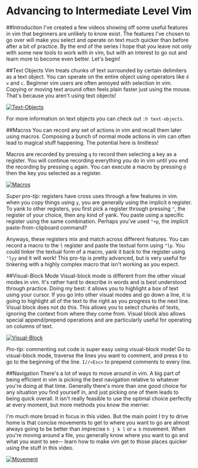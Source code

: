 Advancing to Intermediate Level Vim
===================================

##Introduction
I've created a few videos showing off some useful features in vim that beginners are unlikely to know exist. The features I've chosen to go over will make you select and operate on text much quicker than before after a bit of practice. By the end of the series I hope that you leave not only with some new tools to work with in vim, but with an interest to go out and learn more to become even better. Let's begin!

##Text Objects
Vim treats chunks of text surrounded by certain delimiters as a text object. You can operate on the entire object using operators like `d` `v` and `c`. Beginner vim users are often annoyed with selection in vim. Copying or moving text around often feels plain faster just using the mouse. That's because you aren't using text objects!

[![Text-Objects](http://img.youtube.com/vi/jsdm_lVBuwk/0.jpg)](https://www.youtube.com/watch?v=jsdm_lVBuwk)

For more information on text objects you can check out `:h text-objects`.

##Macros
You can record any set of actions in vim and recall them later using macros. Composing a bunch of normal mode actions in vim can often lead to magical stuff happening. The potential here is limitless!

Macros are recorded by pressing `q` to record then selecting a key as a register. You will continue recording everything you do in vim until you end the recording by pressing `q` again. You can execute a macro by pressing `@` then the key you selected as a register.

[![Macros](http://img.youtube.com/vi/0OzHGa09wNI/0.jpg)](https://www.youtube.com/watch?v=0OzHGa09wNI)

*Super pro-tip:* registers have cross uses through a few features in vim. when you copy things using `y`, you are generally using the implicit `0` register. To yank to other registers, you first pick a register through pressing `"`, the register of your choice, then any kind of yank. You paste using a specific register using the same combination. Perhaps you've used `"+p`, the implicit paste-from-clipboard command? 

Anyways, these registers mix and match across different features. You can record a macro to the `l` register and paste the textual form using `"lp`. You could tinker the textual form of a macro, yank it back to the register using `"lyy` and it will work! This pro-tip is pretty advanced, but is very useful for tinkering with a highly complex macro that isn't working as you expect.


##Visual-Block Mode
Visual-block mode is different from the other visual modes in vim. It's rather hard to describe in words and is best understood through practice. Doing my best: it allows you to highlight a box of text using your cursor. If you go into other visual modes and go down a line, it is going to highlight all of the text to the right as you progress to the next line. Visual block does not do this. This allows you to select chunks of texts, ignoring the context from where they come from. Visual block also allows special append/prepend operations and are particularly useful for operating on columns of text.

[![Visual-Block](http://img.youtube.com/vi/T_OQoRJYq9Y/0.jpg)](https://www.youtube.com/watch?v=T_OQoRJYq9Y)

*Pro-tip:* commenting out code is super easy using visual-block mode! Go to visual-block mode, traverse the lines you want to comment, and press `0` to go to the beginning of the line. `I//<Esc>` to prepend comments to every line.

##Navigation
There's a lot of ways to move around in vim. A big part of being efficient in vim is picking the best navigation relative to whatever you're doing at that time. Generally there's more than one good choice for any situation you find yourself in, and just picking one of them leads to being quick overall. It isn't really feasible to use the optimal choice perfectly at every moment, but more methods you know the merrier.

I'm much more broad in focus in this video. But the main point I try to drive home is that concise movements to get to where you want to go are almost always going to be better than imprecise `h j k l` or `w b` movement. When you're moving around a file, you generally know where you want to go and what you want to see-- learn how to make vim get to those places quicker using the stuff in this video.

[![Movement](http://img.youtube.com/vi/c_VoBUeEQOc/0.jpg)](https://www.youtube.com/watch?v=c_VoBUeEQOc)

